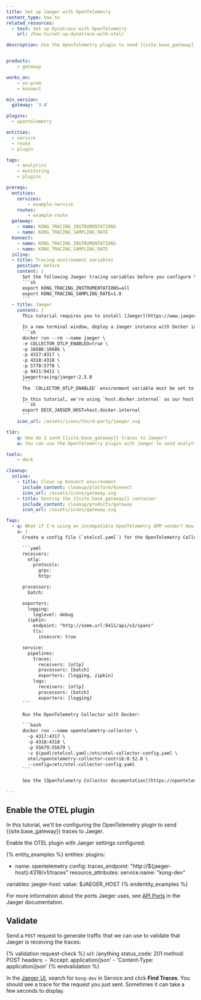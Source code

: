 ```yaml
---
title: Set up Jaeger with OpenTelemetry
content_type: how_to
related_resources:
  - text: Set up Dynatrace with OpenTelemetry
    url: /how-to/set-up-dynatrace-with-otel/

description: Use the OpenTelemetry plugin to send {{site.base_gateway}} analytics and monitoring data to Jaeger dashboards.


products:
    - gateway

works_on:
    - on-prem
    - konnect

min_version:
  gateway: '3.4'

plugins:
  - opentelemetry

entities: 
  - service
  - route
  - plugin

tags:
    - analytics
    - monitoring
    - plugins

prereqs:
  entities:
    services:
        - example-service
    routes:
        - example-route
  gateway:
    - name: KONG_TRACING_INSTRUMENTATIONS
    - name: KONG_TRACING_SAMPLING_RATE
  konnect:
    - name: KONG_TRACING_INSTRUMENTATIONS
    - name: KONG_TRACING_SAMPLING_RATE
  inline:
  - title: Tracing environment variables
    position: before
    content: |
      Set the following Jaeger tracing variables before you configure the Data Plane:
      ```sh
      export KONG_TRACING_INSTRUMENTATIONS=all
      export KONG_TRACING_SAMPLING_RATE=1.0
      ```
  - title: Jaeger
    content: |
      This tutorial requires you to install [Jaeger](https://www.jaegertracing.io/docs/2.5/getting-started/).

      In a new terminal window, deploy a Jaeger instance with Docker in `all-in-one` mode:
      ```sh
      docker run --rm --name jaeger \
      -e COLLECTOR_OTLP_ENABLED=true \
      -p 16686:16686 \
      -p 4317:4317 \
      -p 4318:4318 \
      -p 5778:5778 \
      -p 9411:9411 \
      jaegertracing/jaeger:2.5.0
      ```
      The `COLLECTOR_OTLP_ENABLED` environment variable must be set to `true` to enable the OpenTelemetry Collector.

      In this tutorial, we're using `host.docker.internal` as our host instead of the `localhost` that Jaeger is using because {{site.base_gateway}} is running in a container that has a different `localhost` to you. Export the host as an environment variable in the terminal window you used to set the other {{site.base_gateway}} environment variables:
      ```sh
      export DECK_JAEGER_HOST=host.docker.internal
      ```
    icon_url: /assets/icons/third-party/jaeger.svg

tldr:
    q: How do I send {{site.base_gateway}} traces to Jaeger?
    a: You can use the OpenTelemetry plugin with Jaeger to send analytics and monitoring data to Jaeger dashboards. Set `KONG_TRACING_INSTRUMENTATIONS=all` and `KONG_TRACING_SAMPLING_RATE=1.0`. Enable the OTEL plugin with your Jaeger tracing endpoint, and specify the name you want to track the traces by in `resource_attributes.service.name`.

tools:
    - deck

cleanup:
  inline:
    - title: Clean up Konnect environment
      include_content: cleanup/platform/konnect
      icon_url: /assets/icons/gateway.svg
    - title: Destroy the {{site.base_gateway}} container
      include_content: cleanup/products/gateway
      icon_url: /assets/icons/gateway.svg

faqs:
  - q: What if I'm using an incompatible OpenTelemetry APM vendor? How do I configure the OTEL plugin then?
    a: |
      Create a config file (`otelcol.yaml`) for the OpenTelemetry Collector:

      ```yaml
      receivers:
        otlp:
          protocols:
            grpc:
            http:

      processors:
        batch:

      exporters:
        logging:
          loglevel: debug
        zipkin:
          endpoint: "http://some.url:9411/api/v2/spans"
          tls:
            insecure: true

      service:
        pipelines:
          traces:
            receivers: [otlp]
            processors: [batch]
            exporters: [logging, zipkin]
          logs:
            receivers: [otlp]
            processors: [batch]
            exporters: [logging]
      ```

      Run the OpenTelemetry Collector with Docker:

      ```bash
      docker run --name opentelemetry-collector \
        -p 4317:4317 \
        -p 4318:4318 \
        -p 55679:55679 \
        -v $(pwd)/otelcol.yaml:/etc/otel-collector-config.yaml \
        otel/opentelemetry-collector-contrib:0.52.0 \
        --config=/etc/otel-collector-config.yaml
      ```

      See the [OpenTelemetry Collector documentation](https://opentelemetry.io/docs/collector/configuration/) for more information. Now you can enable the OTEL plugin. 

---
```


## Enable the OTEL plugin

In this tutorial, we'll be configuring the OpenTelemetry plugin to send {{site.base_gateway}} traces to Jaeger.

Enable the OTEL plugin with Jaeger settings configured:

{% entity_examples %}
entities:
  plugins:
  - name: opentelemetry
    config:
      traces_endpoint: "http://${jaeger-host}:4318/v1/traces"
      resource_attributes:
        service.name: "kong-dev"

variables:
  jaeger-host:
    value: $JAEGER_HOST
{% endentity_examples %}

For more information about the ports Jaeger uses, see [API Ports](https://www.jaegertracing.io/docs/2.5/apis/) in the Jaeger documentation.

## Validate

Send a `POST` request to generate traffic that we can use to validate that Jaeger is receiving the traces:

{% validation request-check %}
url: /anything
status_code: 201
method: POST
headers:
    - 'Accept: application/json'
    - 'Content-Type: application/json'
{% endvalidation %}

In the [Jaeger UI](http://localhost:16686/), search for `kong-dev` in Service and click **Find Traces**. You should see a trace for the request you just sent. Sometimes it can take a few seconds to display.